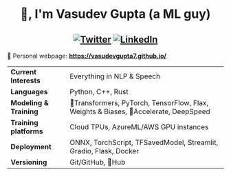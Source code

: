 <h1 align="center">👋, I'm Vasudev Gupta (a ML guy)</h1>

<h2 align="center">
  <a href="https://twitter.com/7vasudevgupta" target="_blank"><img alt="Twitter" src="https://img.shields.io/badge/twitter-%231DA1F2.svg?&style=for-the-badge&logo=twitter&logoColor=white" /></a>
  <a href="https://www.linkedin.com/in/vasudevgupta7/" target="_blank"><img alt="LinkedIn" src="https://img.shields.io/badge/linkedin-%230077B5.svg?&style=for-the-badge&logo=linkedin&logoColor=white" /></a>
</h2>

🔗 Personal webpage: **https://vasudevgupta7.github.io/**

|                            |                                                                                      |
|----------------------------|--------------------------------------------------------------------------------------|
| **Current Interests**      | Everything in NLP & Speech                                                           |
| **Languages**              | Python, C++, Rust                                                                    |
| **Modeling & Training**    | 🤗Transformers, PyTorch, TensorFlow, Flax, Weights & Biases, 🤗Accelerate, DeepSpeed |
| **Training platforms**     | Cloud TPUs, AzureML/AWS GPU instances                                                |
| **Deployment**             | ONNX, TorchScript, TFSavedModel, Streamlit, Gradio, Flask, Docker                    |
| **Versioning**             | Git/GitHub, 🤗Hub                                                                    |

<!-- <p align="left"><img align="left" src="https://github-readme-stats.vercel.app/api/top-langs/?username=vasudevgupta7&layout=compact&hide=html" alt="vasudevgupta7" /></p>

<p>&nbsp;<img align="center" src="https://github-readme-stats.vercel.app/api?username=vasudevgupta7&show_icons=true" alt="vasudevgupta7" /></p>
 -->

